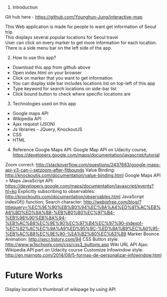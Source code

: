 1. Introduction

Git hub here - https://github.com/Younghun-Jung/interactive-map </br>

This Web application is made for people to want get information of Seoul trip.</br>
This displays several popular locations for Seoul travel</br>
User can click on every marker to get more information for each location. </br>
There is a side menu bar on the left side of the app. </br>

2. How to use this app?

- Download this app from github above
- Open index.html on your browser
- Click on marker that you want to get information
- You can display side bar includes locations list on top-left of this app
- Type keyword for search locations on side-bar list
- Click bound button to check where specific locations are

3. Technologies used on this app

- Google maps API
- Wikipedia API
- Ajax request (JSON)
- Js libraries - JQuery, KnockoutJS
- CSS
- HTML

4. Reference
Google Maps API:
Google Map API on Udacity course,
https://developers.google.com/maps/documentation/javascript/tutorial

Zoom correct:
http://stackoverflow.com/questions/2437683/google-maps-api-v3-can-i-setzoom-after-fitbounds
Value Binding:
http://knockoutjs.com/documentation/value-binding.html
Google Maps API > Maps JavaScript API:
https://developers.google.com/maps/documentation/javascript/events?hl=ko
Explicitly subscribing to observables:
http://knockoutjs.com/documentation/observables.html
JavaScript indexOf() function; Search character:
http://webisfree.com/blog/?titlequery=%EC%9E%90%EB%B0%94%EC%8A%A4%ED%81%AC%EB%A6%BD%ED%8A%B8-%EB%B0%B0%EC%97%B4-%EB%98%90%EB%8A%94-%EB%AC%B8%EC%9E%90%EC%97%B4%EC%97%90-indexof-%EC%82%AC%EC%9A%A9%ED%95%9C-%ED%8A%B9%EC%A0%95-%EB%AC%B8%EC%9E%90-%EA%B2%80%EC%83%89
Marker Bounce Animation:
http://secr.tistory.com/94
CSS Button style:
http://www.w3schools.com/css/css3_buttons.asp
Wiki URL API Ajax:
Wikipedia API part on Udacity course
Customize Infowindow style:
http://en.marnoto.com/2014/09/5-formas-de-personalizar-infowindow.html

# Future Works
Display location's thumbnail of wikipage by using API
